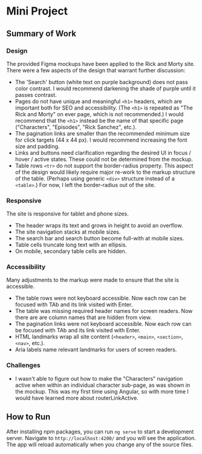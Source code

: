 # Mini Project

## Summary of Work

### Design

The provided Figma mockups have been applied to the Rick and Morty site. There were a few aspects of the design that warrant further discussion:
- The 'Search' button (white text on purple background) does not pass color contrast. I would recommend darkening the shade of purple until it passes contrast.
- Pages do not have unique and meaningful `<h1>` headers, which are important both for SEO and accessibility. (The `<h1>` is repeated as "The Rick and Morty" on ever page, which is not recommended.) I would recommend that the `<h1>` instead be the name of that specific page ("Characters", "Episodes", "Rick Sanchez", etc.).
- The pagination links are smaller than the recommended minimum size for click targets (44 x 44 px). I would recommend increasing the font size and padding.
- Links and buttons need clarification regarding the desired UI in focus / hover / active states. These could not be determined from the mockup.
- Table rows `<tr>` do not support the border-radius property. This aspect of the design would likely require major re-work to the markup structure of the table. (Perhaps using generic `<div>` structure instead of a `<table>`.) For now, I left the border-radius out of the site.

### Responsive

The site is responsive for tablet and phone sizes. 
- The header wraps its text and grows in height to avoid an overflow.
- The site navigation stacks at mobile sizes.
- The search bar and search button become full-with at mobile sizes.
- Table cells truncate long text with an ellipsis.
- On mobile, secondary table cells are hidden.

### Accessibility

Many adjustments to the markup were made to ensure that the site is accessible. 
- The table rows were not keyboard accessible. Now each row can be focused with TAb and its link visited with Enter.
- The table was missing required header names for screen readers. Now there are are column names that are hidden from view.
- The pagination links were not keyboard accessible. Now each row can be focused with TAb and its link visited with Enter.
- HTML landmarks wrap all site content (`<header>`, `<main>`, `<section>`, `<nav>`, etc.).
- Aria labels name relevant landmarks for users of screen readers.
  
### Challenges
  
- I wasn't able to figure out how to make the "Characters" navigation active when within an individual character sub-page, as was shown in the mockup. This was my first time using Angular, so with more time I would have learned more about routerLinkActive.

## How to Run

After installing npm packages, you can run `ng serve` to start a development server. Navigate to `http://localhost:4200/` and you will see the application. The app will reload automatically when you change any of the source files.
